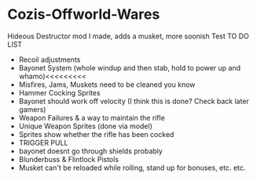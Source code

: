 # Cozis-Offworld-Wares
Hideous Destructor mod I made, adds a musket, more soonish
Test
TO DO LIST

- Recoil adjustments
- Bayonet System (whole windup and then stab, hold to power up and whamo)<<<<<<<<<
- Misfires, Jams, Muskets need to be cleaned you know
- Hammer Cocking Sprites
- Bayonet should work off velocity (I think this is done? Check back later gamers)
- Weapon Failures & a way to maintain the rifle
- Unique Weapon Sprites (done via model)
- Sprites show whether the rifle has been cocked
- TRIGGER PULL
- bayonet doesnt go through shields probably
- Blunderbuss & Flintlock Pistols
- Musket can't be reloaded while rolling, stand up for bonuses, etc. etc.
